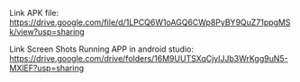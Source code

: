Link APK file: https://drive.google.com/file/d/1LPCQ6W1oAGQ6CWp8PyBY9QuZ71ppgMSk/view?usp=sharing

Link Screen Shots Running APP in android studio: https://drive.google.com/drive/folders/16M9UUTSXqCjylJJb3WrKgg9uN5-MXlEF?usp=sharing
